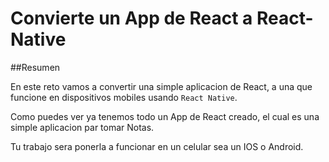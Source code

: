 # Convierte un App de React a React-Native


##Resumen

En este reto vamos a convertir una simple aplicacion de React, a una que funcione en dispositivos mobiles usando `React Native`.

Como puedes ver ya tenemos todo un App de React creado, el cual es una simple aplicacion par tomar Notas.

Tu trabajo sera ponerla a funcionar en un celular sea un IOS o Android.




